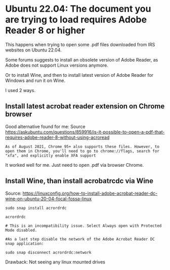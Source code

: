 # Ubuntu 22.04: The document you are trying to load requires Adobe Reader 8 or higher

This happens when trying to open some .pdf files downloaded from IRS websites on Ubuntu 22.04.

Some forums suggests to install an obsolete version of Adobe Reader, as Adobe does not support Linux versions anymore.

Or to install Wine, and then to install latest version of Adobe Reader for Windows and run it on Wine.

I used 2 ways.

## Install latest acrobat reader extension on Chrome browser

Good alternative found for me: Source https://askubuntu.com/questions/859916/is-it-possible-to-open-a-pdf-that-requires-adobe-reader-8-without-using-acroread

```
As of August 2021, Chrome 95+ also supports these files. However, to open them in Chrome, you'll need to go to chrome://flags, search for "xfa", and explicitly enable XFA support
```
It worked well for me. Just need to open .pdf via browser Chrome.

## Install Wine, than install acrobatrcdc via Wine

Source: https://linuxconfig.org/how-to-install-adobe-acrobat-reader-dc-wine-on-ubuntu-20-04-focal-fossa-linux

```
sudo snap install acrordrdc

acrordrdc

# This is an incompatibility issue. Select Always open with Protected Mode disabled.

#As a last step disable the network of the Adobe Acrobat Reader DC snap application:

sudo snap disconnect acrordrdc:network
```

Drawback: Not seeing any linux mounted drives

